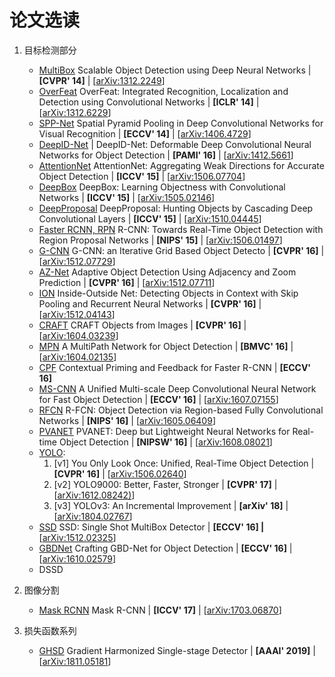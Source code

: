 论文选读
=======

1. 目标检测部分
    * [MultiBox](detection/MultiBox.md) Scalable Object Detection using Deep Neural Networks | **[CVPR' 14]** | [[arXiv:1312.2249](https://arxiv.org/abs/1312.2249)]
    * [OverFeat](detection/OverFeat.md) OverFeat: Integrated Recognition, Localization and Detection using Convolutional Networks | **[ICLR' 14]** | [[arXiv:1312.6229](https://arxiv.org/abs/1312.6229)]
    * [SPP-Net](detection/SPPNet.md) Spatial Pyramid Pooling in Deep Convolutional Networks for Visual Recognition | **[ECCV' 14]** | [[arXiv:1406.4729](https://arxiv.org/abs/1406.4729)]
    * [DeepID-Net](detection/DeepID.md) | DeepID-Net: Deformable Deep Convolutional Neural Networks for Object Detection | **[PAMI' 16]** | [[arXiv:1412.5661](https://arxiv.org/abs/1412.5661)]
    * [AttentionNet](detection/AttentionNet.md) AttentionNet: Aggregating Weak Directions for Accurate Object Detection | **[ICCV' 15]** | [[arXiv:1506.07704](https://arxiv.org/abs/1506.07704)]
    * [DeepBox](detection/DeepBox.md) DeepBox: Learning Objectness with Convolutional Networks | **[ICCV' 15]** | [[arXiv:1505.02146](https://arxiv.org/abs/1505.02146)]
    * [DeepProposal](detection/DeepProposal.md) DeepProposal: Hunting Objects by Cascading Deep Convolutional Layers | **[ICCV' 15]** | [[arXiv:1510.04445](https://arxiv.org/abs/1510.04445)]
    * [Faster RCNN, RPN](detection/FasterRCNN.md) R-CNN: Towards Real-Time Object Detection with Region Proposal Networks | **[NIPS' 15]** | [[arXiv:1506.01497](https://arxiv.org/abs/1506.01497)]
    * [G-CNN](detection/GCNN.md) G-CNN: an Iterative Grid Based Object Detecto | **[CVPR' 16]** | [[arXiv:1512.07729](https://arxiv.org/abs/1512.07729)]
    * [AZ-Net](detection/AZNet.md) Adaptive Object Detection Using Adjacency and Zoom Prediction  | **[CVPR' 16]** | [[arXiv:1512.07711](https://arxiv.org/abs/1512.07711)]
    * [ION](detection/ION.md) Inside-Outside Net: Detecting Objects in Context with Skip Pooling and Recurrent Neural Networks | **[CVPR' 16]** | [[arXiv:1512.04143](https://arxiv.org/abs/1512.04143)]
    * [CRAFT](detection/CRAPF.md) CRAFT Objects from Images | **[CVPR' 16]** | [[arXiv:1604.03239](https://arxiv.org/abs/1604.03239)]
    * [MPN](detection/MPN.md) A MultiPath Network for Object Detection | **[BMVC' 16]** | [[arXiv:1604.02135](https://arxiv.org/abs/1604.02135)]
    * [CPF](detection/CPF.md) Contextual Priming and Feedback for Faster R-CNN | **[ECCV' 16]**
    * [MS-CNN](detection/MS-CNN.md) A Unified Multi-scale Deep Convolutional Neural Network for Fast Object Detection | **[ECCV' 16]** | [[arXiv:1607.07155](https://arxiv.org/abs/1607.07155)]
    * [RFCN](detection/RFCN.md) R-FCN: Object Detection via Region-based Fully Convolutional Networks | **[NIPS' 16]** |  [[arXiv:1605.06409](https://arxiv.org/abs/1605.06409)]
    * [PVANET](detection/PAVNET.md) PVANET: Deep but Lightweight Neural Networks for Real-time Object Detection | **[NIPSW' 16]** | [[arXiv:1608.08021](https://arxiv.org/abs/1608.08021)]
    * [YOLO](detection/YOLO.md):
        1. [v1] You Only Look Once: Unified, Real-Time Object Detection | **[CVPR' 16]** | [[arXiv:1506.02640](https://arxiv.org/abs/1506.02640)]
        1. [v2] YOLO9000: Better, Faster, Stronger | **[CVPR' 17]** | [[arXiv:1612.08242)](https://arxiv.org/abs/1612.08242)]
        1. [v3] YOLOv3: An Incremental Improvement | **[arXiv' 18]** | [[arXiv:1804.02767](https://arxiv.org/abs/1804.02767)]
    * [SSD](detection/SSD.md) SSD: Single Shot MultiBox Detector | **[ECCV' 16] |** [[arXiv:1512.02325](https://arxiv.org/abs/1512.02325)]
    * [GBDNet](detection/GDBNet.md) Crafting GBD-Net for Object Detection | **[ECCV' 16]** | [[arXiv:1610.02579](https://arxiv.org/abs/1610.02579)]
    * DSSD

1. 图像分割
    * [Mask RCNN](segmentation/MaskRCNN.md) Mask R-CNN | **[ICCV' 17]** | [[arXiv:1703.06870](https://arxiv.org/abs/1703.06870)]

1. 损失函数系列
    * [GHSD](loss/ghsd.md) Gradient Harmonized Single-stage Detector | **[AAAI' 2019]** | [[arXiv:1811.05181](https://arxiv.org/abs/1811.05181)]
